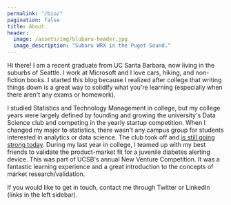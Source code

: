 ```yaml
---
permalink: "/bio/"
pagination: false
title: About
header:
  image: /assets/img/blubaru-header.jpg
  image_description: "Subaru WRX in the Puget Sound."
---
```


Hi there! I am a recent graduate from UC Santa Barbara, now living in the suburbs of Seattle. I work at Microsoft and I love cars, hiking, and non-fiction books. I started this blog because I realized after college that writing things down is a great way to solidify what you're learning (especially when there aren't any exams or homework).

I studied Statistics and Technology Management in college, but my college years were largely defined by founding and growing the university's Data Science club and competing in the yearly startup competition. When I changed my major to statistics, there wasn't any campus group for students interested in analytics or data science. The club took off and [is still going strong today](https://datascienceucsb.org/). During my last year in college, I teamed up with my best friends to validate the product-market fit for a juvenile diabetes alerting device. This was part of UCSB's annual New Venture Competition. It was a fantastic learning experience and a great introduction to the concepts of market research/validation.

If you would like to get in touch, contact me through Twitter or LinkedIn (links in the left sidebar).